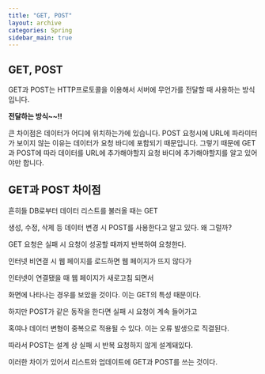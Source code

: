 ```yaml
---
title: "GET, POST"
layout: archive
categories: Spring
sidebar_main: true
---
```

## GET, POST
GET과 POST는 HTTP프로토콜을 이용해서 서버에 무언가를 전달할 때 사용하는 방식입니다.

**전달하는 방식~~!!**

큰 차이점은 데이터가 어디에 위치하는가에 있습니다. POST 요청시에 URL에 파라미터가 보이지 않는 이유는 데이터가 요청 바디에 포함되기 때문입니다. 그렇기 때문에 GET과 POST에 따라 데이터를 URL에 추가해야할지 요청 바디에 추가해야할지를 알고 있어야만 합니다.

## GET과 POST 차이점
흔히들 DB로부터 데이터 리스트를 불러올 때는 GET

생성, 수정, 삭제 등 데이터 변경 시 POST를 사용한다고 알고 있다. 왜 그럴까?

GET 요청은 실패 시 요청이 성공할 때까지 반복하여 요청한다.

인터넷 비연결 시 웹 페이지를 로드하면 웹 페이지가 뜨지 않다가

인터넷이 연결됐을 때 웹 페이지가 새로고침 되면서

화면에 나타나는 경우를 보았을 것이다. 이는 GET의 특성 때문이다.

하지만 POST가 같은 동작을 한다면 실패 시 요청이 계속 들어가고

혹여나 데이터 변형이 중복으로 적용될 수 있다. 이는 오류 발생으로 직결된다.

따라서 POST는 설계 상 실패 시 반복 요청하지 않게 설계돼있다.

이러한 차이가 있어서 리스트와 업데이트에 GET과 POST를 쓰는 것이다.